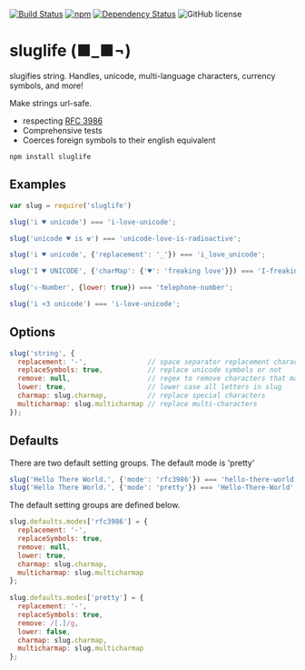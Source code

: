 [![Build Status](https://travis-ci.org/jarrodconnolly/sluglife.svg?branch=master)](https://travis-ci.org/jarrodconnolly/sluglife) [![npm](https://img.shields.io/npm/v/sluglife.svg)](https://www.npmjs.com/package/sluglife) [![Dependency Status](https://david-dm.org/jarrodconnolly/sluglife.svg)](https://david-dm.org/jarrodconnolly/sluglife) ![GitHub license](https://img.shields.io/github/license/jarrodconnolly/sequelize-slugify.svg)

# sluglife (■_■¬)

slugifies string. Handles, unicode, multi-language characters, currency symbols, and more!

Make strings url-safe.

- respecting [RFC 3986](https://tools.ietf.org/html/rfc3986)
- Comprehensive tests
- Coerces foreign symbols to their english equivalent

```
npm install sluglife
```

## Examples

```javascript
var slug = require('sluglife')

slug('i ♥ unicode') === 'i-love-unicode';

slug('unicode ♥ is ☢') === 'unicode-love-is-radioactive';

slug('i ♥ unicode', {'replacement': '_'}) === 'i_love_unicode';

slug('I ♥ UNICODE', {'charMap': {'♥': 'freaking love'}}) === 'I-freaking-love-UNICODE';

slug('☏-Number', {lower: true}) === 'telephone-number';

slug('i <3 unicode') === 'i-love-unicode';
```

## Options

```javascript
slug('string', {
  replacement: '-',               // space separator replacement character
  replaceSymbols: true,           // replace unicode symbols or not
  remove: null,                   // regex to remove characters that match (see 'pretty' definition)
  lower: true,                    // lower case all letters in slug
  charmap: slug.charmap,          // replace special characters
  multicharmap: slug.multicharmap // replace multi-characters
});
```

## Defaults
There are two default setting groups.
The default mode is 'pretty'

```javascript
slug('Hello There World.', {'mode': 'rfc3986'}) === 'hello-there-world.';
slug('Hello There World.', {'mode': 'pretty'}) === 'Hello-There-World';
```
The default setting groups are defined below.
```javascript
slug.defaults.modes['rfc3986'] = {
  replacement: '-',
  replaceSymbols: true,
  remove: null,
  lower: true,
  charmap: slug.charmap,
  multicharmap: slug.multicharmap
};
 
slug.defaults.modes['pretty'] = {
  replacement: '-',
  replaceSymbols: true,
  remove: /[.]/g,
  lower: false,
  charmap: slug.charmap,
  multicharmap: slug.multicharmap
};
```


